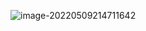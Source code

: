 

![image-20220509214711642](https://cdn.jsdelivr.net/gh/Silence-dream/bed@master/img/202205092147765.png)
